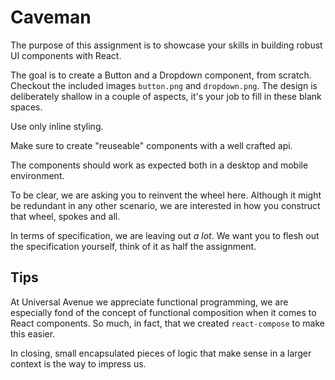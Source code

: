# Caveman

The purpose of this assignment is to showcase your skills in building robust UI
components with React.

The goal is to create a Button and a Dropdown component, from scratch. Checkout
the included images `button.png` and `dropdown.png`. The design is deliberately
shallow in a couple of aspects, it's your job to fill in these blank spaces. 

Use only inline styling. 

Make sure to create "reuseable" components with a well crafted api. 

The components should work as expected both in a desktop and mobile environment. 

To be clear, we are asking you to reinvent the wheel here. Although it might be redundant
in any other scenario, we are interested in how you construct that wheel, spokes and all. 

In terms of specification, we are leaving out *a lot*. We want you to flesh out the specification yourself, think of it as half the assignment.

## Tips

At Universal Avenue we appreciate functional programming, we are especially fond
of the concept of functional composition when it comes to React components. So
much, in fact, that we created `react-compose` to make this easier.

In closing, small encapsulated pieces of logic that make sense in a larger
context is the way to impress us.
